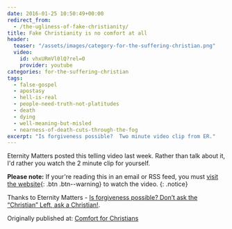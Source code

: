 ```yaml
---
date: 2016-01-25 10:50:49+00:00
redirect_from:
  - /the-ugliness-of-fake-christianity/
title: Fake Christianity is no comfort at all
header:
  teaser: "/assets/images/category-for-the-suffering-christian.png"
  video:
    id: vhxURmVl0lQ?rel=0
    provider: youtube
categories: for-the-suffering-christian
tags:
  - false-gospel
  - apostasy
  - hell-is-real
  - people-need-truth-not-platitudes
  - death
  - dying
  - well-meaning-but-misled
  - nearness-of-death-cuts-through-the-fog
excerpt: "Is forgiveness possible?  Two minute video clip from ER."
---
```


Eternity Matters posted this telling video last week.  Rather than talk about it, I'd rather you watch the 2 minute clip for yourself.

**Please note:** If your're reading this in an email or RSS feed, you must [visit the website](/for-the-suffering-christian/fake-christianity-is-no-comfort-at-all/){: .btn .btn--warning} to watch the video.
{: .notice}


Thanks to Eternity Matters - [Is forgiveness possible? Don’t ask the “Christian” Left, ask a Christian!](https://1eternitymatters.wordpress.com/2016/01/19/is-forgiveness-possible-dont-ask-the-christian-left-ask-a-christian-2/).


<div>Originally published at: <a href='http://www.alecsatin.com/'>Comfort for Christians</a></div>
